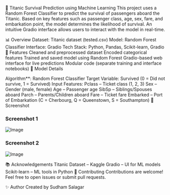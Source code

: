 🚢 Titanic Survival Prediction using Machine Learning
This project uses a Random Forest Classifier to predict the survival of passengers aboard the Titanic. Based on key features such as passenger class, age, sex, fare, and embarkation point, the model determines the likelihood of survival. An intuitive Gradio interface allows users to interact with the model in real-time.

📊 Overview
Dataset: Titanic dataset (tested.csv)
Model: Random Forest Classifier
Interface: Gradio
Tech Stack: Python, Pandas, Scikit-learn, Gradio
🚀 Features
Cleaned and preprocessed dataset
Encoded categorical features
Trained and saved model using Random Forest
Gradio-based web interface for live predictions
Modular code (separate training and interface notebooks)
🧠 Model Details

Algorithm**: Random Forest Classifier
Target Variable: Survived (0 = Did not survive, 1 = Survived)
Input Features:
Pclass – Ticket class (1, 2, 3)
Sex – Gender (male, female)
Age – Passenger age
SibSp – Siblings/Spouses aboard
Parch – Parents/Children aboard
Fare – Ticket fare
Embarked – Port of Embarkation (C = Cherbourg, Q = Queenstown, S = Southampton)
📸 Screenshot


### Screenshot 1
![Image](https://github.com/user-attachments/assets/d36a5a16-126e-4c81-ad53-ee3e6e543c7a)



### Screenshot 2

![Image](https://github.com/user-attachments/assets/21f40426-29bd-44b7-8c40-085e1f8a2461)



📚 Acknowledgements
Titanic Dataset – Kaggle
Gradio – UI for ML models
Scikit-learn – ML tools in Python
🙌 Contributing
Contributions are welcome! Feel free to open issues or submit pull requests.

✨ Author
Created by Sudham Salagar

